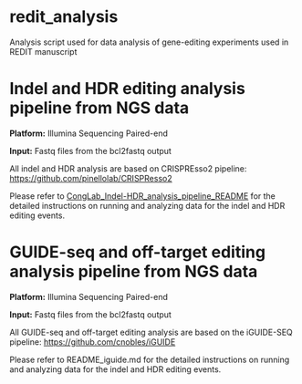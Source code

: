 # redit_analysis
Analysis script used for data analysis of gene-editing experiments used in REDIT manuscript

# Indel and HDR editing analysis pipeline from NGS data

**Platform:** Illumina Sequencing Paired-end

**Input:** Fastq files from the bcl2fastq output

All indel and HDR analysis are based on CRISPREsso2 pipeline:
https://github.com/pinellolab/CRISPResso2

Please refer to [CongLab_Indel-HDR_analysis_pipeline_README](https://github.com/cong-lab/redit_analysis/blob/master/README_crispresso2.md) for the detailed instructions on running and analyzing data for the indel and HDR editing events.

# GUIDE-seq and off-target editing analysis pipeline from NGS data

**Platform:** Illumina Sequencing Paired-end

**Input:** Fastq files from the bcl2fastq output

All GUIDE-seq and off-target editing analysis are based on the iGUIDE-SEQ pipeline:
https://github.com/cnobles/iGUIDE

Please refer to README_iguide.md for the detailed instructions on running and analyzing data for the indel and HDR editing events.


